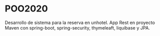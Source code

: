 # POO2020
Desarrollo de sistema para la reserva en unhotel.
App Rest en proyecto Maven con spring-boot, spring-security, thymeleaft, liquibase y JPA.
